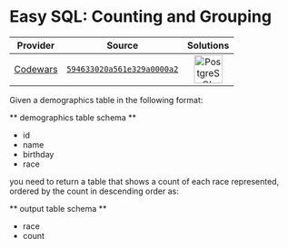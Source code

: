[_metadata_:generated]: - "true"

# Easy SQL: Counting and Grouping

<!-- INFO TABLE BEGIN -->

| Provider                                        | Source                                                                               | Solutions                                                                                                                                                     |
| :---------------------------------------------: | :----------------------------------------------------------------------------------: | :-----------------------------------------------------------------------------------------------------------------------------------------------------------: |
| [Codewars](../../../docs/providers/Codewars.md) | [`594633020a561e329a0000a2`](https://www.codewars.com/kata/594633020a561e329a0000a2) | [<img src="https://res.cloudinary.com/rascaltwo/image/upload/v1631924086/postgresql_pzymmo.svg" alt="PostgreSQL" title="PostgreSQL" width="50" />](solve.sql) |

<!-- INFO TABLE END -->

Given a demographics table in the following format:

** demographics table schema **
* id
* name
* birthday
* race

you need to return a table that shows a count of each race represented, ordered by the count in descending order as:

** output table schema **
* race
* count

